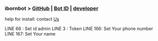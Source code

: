 ### ibornbot > [GitHub](https://GitHub.com/iiborn/ibornbot) | [Bot ID](https;//telegram.me/ibornbot) | [developer](https://telegram.me/iborn)
help for install: contact [Us](https://telegram.me/iborn)

LINE 66 : Set id admin
LINE 3  : Token
LINE 166: Set Your phone number
LINE 167: Set Your name
